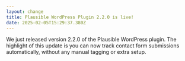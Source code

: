 ```yaml
---
layout: change
title: Plausible WordPress Plugin 2.2.0 is live!
date: 2025-02-05T15:29:37.380Z
---
```

We just released version 2.2.0 of the Plausible WordPress plugin. The highlight of this update is you can now track contact form submissions automatically, without any manual tagging or extra setup.

